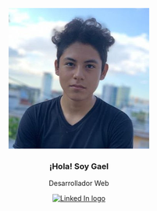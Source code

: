 <section align="center">
  <img src="https://raw.githubusercontent.com/GaelSM/GaelSM/main/Gael%20Alejandro%20Segura%20Mendoza.png" alt="Gael Alejandro Segura Mendoza">
  <h3 border="none"> ¡Hola! Soy Gael </h3>
  <p> Desarrollador Web </p>
</section>

<section align="center">
  <a href="https://www.linkedin.com/in/gaelsm/" target="_blank">
    <img src="https://upload.wikimedia.org/wikipedia/commons/c/ca/LinkedIn_logo_initials.png" alt="Linked In logo" width="20px">
  </a>
</section>
